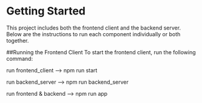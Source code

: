 # Getting Started

This project includes both the frontend client and the backend server. Below are the instructions to run each component individually or both together.

##Running the Frontend Client
To start the frontend client, run the following command:


run frontend_client
  --> npm run start

run backend_server
  --> npm run backend_server


run frontend & backend
  --> npm run app
